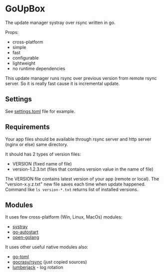 # GoUpBox

The update manager systray over rsync written in go.

Props:

* cross-platform
* simple
* fast
* configurable
* lightweight
* no runtime dependencies

This update manager runs rsync over previous version from remote rsync server.
So it is really fast cause it is incremental update.

## Settings

See [settings.toml](./settings.toml) file for example.

## Requirements

Your app files should be available through rsync server and http server (nginx or else) same directory. 

It should has 2 types of version files:

- VERSION (fixed name of file) 
- version-1.2.3.txt (files that contains version value in the name of file)

The VERSION file contains latest version of your app (remote or local).
The "version-x.y.z.txt" new file saves each time when update happened. 
Command like `ls version-*.txt` returns list of installed versions.

## Modules

It uses few cross-platform (Win, Linux, MacOs) modules:

* [systray](https://github.com/getlantern/systray)
* [go-autostart](https://github.com/emersion/go-autostart)
* [open-golang](https://github.com/skratchdot/open-golang)

It uses other useful native modules also:

* [go-toml](https://github.com/pelletier/go-toml)
* [gocrasy/rsync](https://github.com/gokrazy/rsync) (just copied sources)
* [lumberjack](https://gopkg.in/natefinch/lumberjack.v2) - log rotation